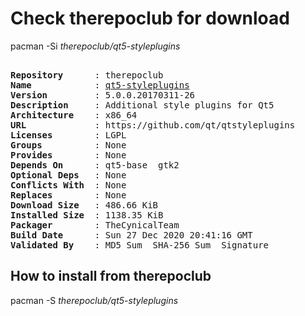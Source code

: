 # Check therepoclub for download

        
pacman -Si *therepoclub/qt5-styleplugins*

<div class="highlight"><pre class="highlight"><text>
<b>Repository</b>      : therepoclub
<b>Name</b>            : <a href='../../x86_64/qt5-styleplugins-5.0.0.20170311-26-x86_64.pkg.tar.zst'>qt5-styleplugins</a>
<b>Version</b>         : 5.0.0.20170311-26
<b>Description</b>     : Additional style plugins for Qt5
<b>Architecture</b>    : x86_64
<b>URL</b>             : https://github.com/qt/qtstyleplugins
<b>Licenses</b>        : LGPL
<b>Groups</b>          : None
<b>Provides</b>        : None
<b>Depends On</b>      : qt5-base  gtk2
<b>Optional Deps</b>   : None
<b>Conflicts With</b>  : None
<b>Replaces</b>        : None
<b>Download Size</b>   : 486.66 KiB
<b>Installed Size</b>  : 1138.35 KiB
<b>Packager</b>        : TheCynicalTeam <wayne6324@gmail.com>
<b>Build Date</b>      : Sun 27 Dec 2020 20:41:16 GMT
<b>Validated By</b>    : MD5 Sum  SHA-256 Sum  Signature
</text></pre></div>

## How to install from therepoclub

        
pacman -S *therepoclub/qt5-styleplugins*

